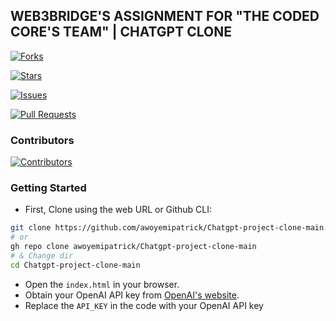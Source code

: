 ## WEB3BRIDGE'S ASSIGNMENT FOR "THE CODED CORE'S TEAM" | CHATGPT CLONE 



[![Forks](https://img.shields.io/github/forks/awoyemipatrick/Chatgpt-project-clone-main?style=social)](https://github.com/awoyemipatrick/Chatgpt-project-clone-main/network/members)

[![Stars](https://img.shields.io/github/stars/awoyemipatrick/Chatgpt-project-clone-main?style=social)](https://github.com/awoyemipatrick/Chatgpt-project-clone-main/stargazers)

[![Issues](https://img.shields.io/github/issues/awoyemipatrick/Chatgpt-project-clone-main)](https://github.com/awoyemipatrick/Chatgpt-project-clone-main/issues)

[![Pull Requests](https://img.shields.io/github/issues-pr/awoyemipatrick/Chatgpt-project-clone-main)](https://github.com/awoyemipatrick/Chatgpt-project-clone-main/pulls)


### Contributors

[![Contributors](https://img.shields.io/github/contributors/awoyemipatrick/Chatgpt-project-clone-main?color=blue)](https://github.com/awoyemipatrick/Chatgpt-project-clone-main/graphs/contributors)


### Getting Started

- First, Clone using the web URL or Github CLI:

```bash
git clone https://github.com/awoyemipatrick/Chatgpt-project-clone-main.git
# or
gh repo clone awoyemipatrick/Chatgpt-project-clone-main
# & Change dir
cd Chatgpt-project-clone-main
```
-  Open the `index.html` in your browser.
-  Obtain your OpenAI API key from [OpenAI's website](https://openai.com/).
-  Replace the `API_KEY` in the code with your OpenAI API key






